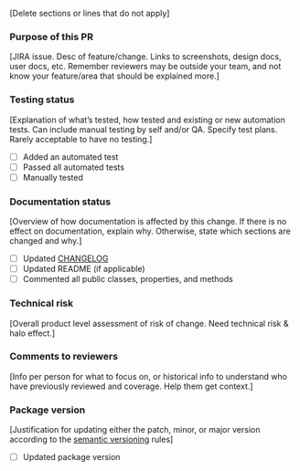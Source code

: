 [Delete sections or lines that do not apply]

### Purpose of this PR

[JIRA issue. Desc of feature/change. Links to screenshots, design docs, user docs, etc. Remember reviewers may be outside your team, and not know your feature/area that should be explained more.]

### Testing status

[Explanation of what’s tested, how tested and existing or new automation tests. Can include manual testing by self and/or QA. Specify test plans. Rarely acceptable to have no testing.]

- [ ] Added an automated test
- [ ] Passed all automated tests
- [ ] Manually tested 

### Documentation status

[Overview of how documentation is affected by this change. If there is no effect on documentation, explain why. Otherwise, state which sections are changed and why.]

- [ ] Updated [CHANGELOG](https://keepachangelog.com/en/1.0.0/)
- [ ] Updated README (if applicable)
- [ ] Commented all public classes, properties, and methods

### Technical risk

[Overall product level assessment of risk of change. Need technical risk & halo effect.]

### Comments to reviewers

[Info per person for what to focus on, or historical info to understand who have previously reviewed and coverage. Help them get context.]

### Package version

[Justification for updating either the patch, minor, or major version according to the [semantic versioning](https://semver.org/spec/v2.0.0.html) rules]

- [ ] Updated package version
